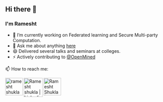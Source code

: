 ## Hi there 👋


### I'm Ramesht


- 🔭 I’m currently working on Federated learning and Secure Multi-party Computation.
- 💬 Ask me about anything [here](https://github.com/ramesht007/ramesht007/issues/1)
- 😄 Delivered several talks and seminars at colleges.
- ⚡ Actively contributing to [@OpenMined](https://github.com/OpenMined)


📫 How to reach me: 

<a href="ramesht3704@gmail.com">
  <img align="left" alt="ramesht shukla | gmail" width="55px" src="https://raw.githubusercontent.com/ramesht007/ramesht007/master/assets/gmail.svg" />
</a>
<a href="https://www.linkedin.com/in/ramesht-3704">
  <img align="left" alt="Ramesht shukla | Linkedin" width="60px" src="https://raw.githubusercontent.com/ramesht007/ramesht007/master/assets/linkedIN.svg" />
</a>
<a href="https://twitter.com/rameshtshukla">
  <img align="left" alt="Ramesht Shukla | twitter" width="55px" src="https://raw.githubusercontent.com/ramesht007/ramesht007/master/assets/twitter.svg" />
</a>

<br />
<br />




<!-- 🌱 I’m currently learning ...- 👯 I’m looking to collaborate on ...- 🤔 I’m looking for help with ...-->
